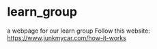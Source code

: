 # learn_group
a webpage for our learn group
Follow this website: https://www.junkmycar.com/how-it-works 